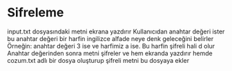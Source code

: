 # Sifreleme
input.txt dosyasındaki metni ekrana yazdırır
Kullanıcıdan anahtar değeri ister bu anahtar değeri bir harfin ingilizce alfade neye denk geleceğini belirler
Örneğin: anahtar değeri 3 ise ve harfimiz a ise. Bu harfin şifreli hali d olur
Anahtar değerinden sonra metni şifreler ve hem ekranda yazdırır hemde cozum.txt adlı bir dosya oluşturup şifreli metni bu dosyaya ekler
